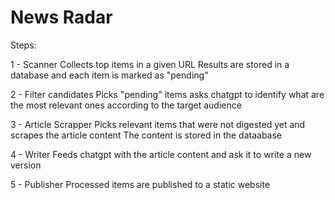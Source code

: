 
# News Radar

Steps:

1 - Scanner
Collects top items in a given URL
Results are stored in a database and each item is marked as "pending"

2 - Filter candidates
Picks "pending" items asks chatgpt to identify what 
are the most relevant ones according to the target audience

3 - Article Scrapper
Picks relevant items that were not digested yet and scrapes the article content
The content is stored in the dataabase

4 - Writer
Feeds chatgpt with the article content and ask it to write a new version

5 - Publisher
Processed items are published to a static website
